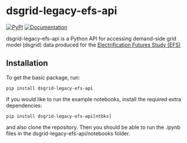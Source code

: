 dsgrid-legacy-efs-api
=====================

[![PyPI](https://img.shields.io/pypi/v/dsgrid-legacy-efs-api.svg)](https://pypi.python.org/pypi/dsgrid-legacy-efs-api/) [![Documentation](https://img.shields.io/badge/docs-ready-blue.svg)](https://dsgrid.github.io/dsgrid-legacy-efs-api)

dsgrid-legacy-efs-api is a Python API for accessing demand-side grid model (dsgrid) data produced for the [Electrification Futures Study (EFS)](https://www.nrel.gov/analysis/electrification-futures.html)

## Installation

To get the basic package, run:

```
pip install dsgrid-legacy-efs-api
```

If you would like to run the example notebooks, install the required extra dependencies:

```
pip install dsgrid-legacy-efs-api[ntbks]
```

and also clone the repository. Then you should be able to run the .ipynb files 
in the dsgrid-legacy-efs-api/notebooks folder.
